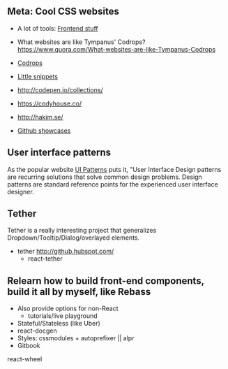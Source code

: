 ## Meta: Cool CSS websites
- A lot of tools: [Frontend stuff](https://github.com/jlukic/frontend-stuff)

- What websites are like Tympanus' Codrops? https://www.quora.com/What-websites-are-like-Tympanus-Codrops
- [Codrops](http://tympanus.net/codrops/)
- [Little snippets](http://littlesnippets.net/)
- http://codepen.io/collections/
- https://codyhouse.co/
- http://hakim.se/
- [Github showcases](https://github.com/showcases)

## User interface patterns
As the popular website [UI Patterns](http://ui-patterns.com/) puts it, "User Interface Design patterns are recurring solutions that solve common design problems. Design patterns are standard reference points for the experienced user interface designer.

## Tether
Tether is a really interesting project that generalizes Dropdown/Tooltip/Dialog/overlayed elements.
- tether http://github.hubspot.com/
  - react-tether

## Relearn how to build front-end components, build it all by myself, like Rebass
- Also provide options for non-React
  - tutorials/live playground
- Stateful/Stateless (like Uber)
- react-docgen
- Styles: cssmodules + autoprefixer || alpr
- Gitbook

react-wheel
